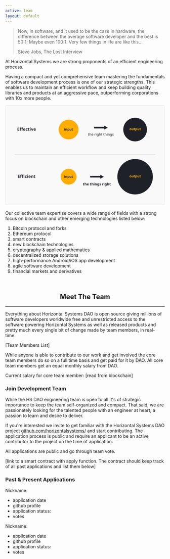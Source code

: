 ```yaml
---
active: team
layout: default
---
```


>Now, in software, and it used to be the case in hardware, the difference between the average software developer and the best is 50:1; Maybe even 100:1. Very few things in life are like this...
>
>Steve Jobs, The Lost Interview

At Horizontal Systems we are strong proponents of an efficient engineering process.

Having a compact and yet comprehensive team mastering the fundamentals of software development process is one of our strategic strengths. This enables us to maintain an efficient workflow and keep building quality libraries and products at an aggressive pace, outperforming corporations with 10x more people.

![Doing Things Right](/assets/images/efficient.png)

Our collective team expertise covers a wide range of fields with a strong focus on blockchain and other emerging technologies listed below:

1. Bitcoin protocol and forks
2. Ethereum protocol
3. smart contracts
4. new blockchain technologies
4. cryptography & applied mathematics
5. decentralized storage solutions
6. high-performance Android/iOS app development
7. agile software development
8. financial markets and derivatives


<br/>
<h2><center>Meet The Team</center></h2>
<hr/>

Everything about Horizontal Systems DAO is open source giving millions of software developers worldwide free and unrestricted access to the software powering Horizontal Systems as well as released products and pretty much every single bit of change made by team members, in real-time.

[Team Members List]

While anyone is able to contribute to our work and get involved the core team members do so on a full time basis and get paid for it by DAO. All core team members get an equal monthly salary from DAO.

Current salary for core team member: [read from blockchain]
<br/>
### Join Development Team

While the HS DAO engineering team is open to all it's of strategic importance to keep the team self-organized and compact. That said, we are passionately looking for the talented people with an engineer at heart, a passion to learn and desire to deliver.

If you're interested we invite to get familiar with the Horizontal Systems DAO project [github.com/horizontalsystems/](https://github.com/horizontalsystems/) and start contributing. The application process is public and require an applicant to be an active contributor to the project on the time of application.

All applications are public and go through team vote.

[link to a smart contract with apply function. The contract should keep track of all past applications and list them below]
<br/>
### Past & Present Applications

Nickname:

- application date
- github profile
- application status:
- votes

Nickname:

- application date
- github profile
- application status:
- votes
